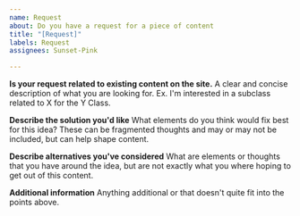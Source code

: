 ```yaml
---
name: Request
about: Do you have a request for a piece of content
title: "[Request]"
labels: Request
assignees: Sunset-Pink

---
```


**Is your request related to existing content on the site.**
A clear and concise description of what you are looking for. Ex. I'm interested in a subclass related to X for the Y Class.

**Describe the solution you'd like**
What elements do you think would fix best for this idea? These can be fragmented thoughts and may or may not be included, but can help shape content.

**Describe alternatives you've considered**
What are elements or thoughts that you have around the idea, but are not exactly what you where hoping to get out of this content.

**Additional information**
Anything additional or that doesn't quite fit into the points above.
